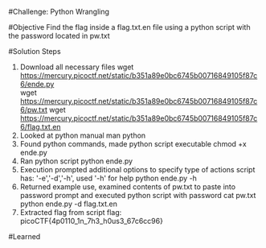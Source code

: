 #Challenge: Python Wrangling

#Objective
Find the flag inside a flag.txt.en file using a python script with the password located in pw.txt

#Solution Steps
1. Download all necessary files
    wget https://mercury.picoctf.net/static/b351a89e0bc6745b00716849105f87c6/ende.py  
    wget https://mercury.picoctf.net/static/b351a89e0bc6745b00716849105f87c6/pw.txt
    wget https://mercury.picoctf.net/static/b351a89e0bc6745b00716849105f87c6/flag.txt.en   
2. Looked at python manual
    man python
3. Found python commands, made python script executable
    chmod +x ende.py
4. Ran python script
    python ende.py
5. Execution prompted additional options to specify type of actions script has: '-e','-d','-h', used '-h' for help
    python ende.py -h
6. Returned example use, examined contents of pw.txt to paste into password prompt and executed python script with password
    cat pw.txt
    python ende.py -d flag.txt.en
7. Extracted flag from script
    flag: picoCTF{4p0110_1n_7h3_h0us3_67c6cc96}

#Learned

